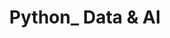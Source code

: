 ---
layout: list
title: Python_ Data & AI
slug: Python_DataAnalysis
menu: true
permalink: blog/2022_likelion/Python_DataAnalysis
sitemap: false
description: >
    📈 **파이썬**으로 하는 **데이터분석 + AI** 기록하는 공간 
# accent_color: rgb(38,139,210)
# accent_image:
#   background: rgb(32,32,32)
#   overlay:    false
---